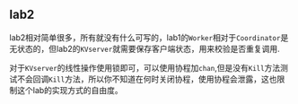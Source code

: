 ## lab2
lab2相对简单很多，所有就没有什么可写的，lab1的`Worker`相对于`Coordinator`是无状态的，但lab2的`KVserver`就需要保存客户端状态，用来校验是否重复调用.

对于`KVserver`的线性操作使用锁即可，可以使用协程加`chan`,但是没有`Kill`方法测试不会回调`Kill`方法，所以你不知道在何时关闭协程，使用协程会泄露，这也限制这个lab的实现方式的自由度。

